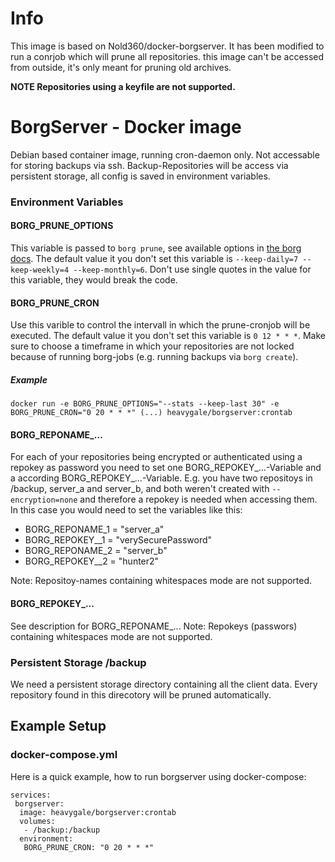 # Info
This image is based on Nold360/docker-borgserver. It has been modified to run a conrjob which will prune all repositories. this image can't be accessed from outside, it's only meant for pruning old archives.

**NOTE Repositories using a keyfile are not supported.**

# BorgServer - Docker image
Debian based container image, running cron-daemon only. Not accessable for storing backups via ssh. Backup-Repositories will be access via persistent storage, all config is saved in environment variables.

### Environment Variables

#### BORG_PRUNE_OPTIONS
This variable is passed to `borg prune`, see available options in [the borg docs](https://borgbackup.readthedocs.io/en/stable/usage/prune.html). The default value it you don't set this variable is `--keep-daily=7 --keep-weekly=4 --keep-monthly=6`. Don't use single quotes in the value for this variable, they would break the code.

#### BORG_PRUNE_CRON
Use this varible to control the intervall in which the prune-cronjob will be executed. The default value it you don't set this variable is `0 12 * * *`. Make sure to choose a timeframe in which your repositories are not locked because of running borg-jobs (e.g. running backups via `borg create`).

##### Example
```
docker run -e BORG_PRUNE_OPTIONS="--stats --keep-last 30" -e BORG_PRUNE_CRON="0 20 * * *" (...) heavygale/borgserver:crontab
```

#### BORG_REPONAME_...
For each of your repositories being encrypted or authenticated using a repokey as password you need to set one  BORG_REPOKEY_...-Variable and a according BORG_REPOKEY_...-Variable.
E.g. you have two repositoys in /backup, server_a and server_b, and both weren't created with `--encryption=none` and therefore a repokey is needed when accessing them. In this case you would need to set the variables like this:
* BORG_REPONAME_1 = "server_a"
* BORG_REPOKEY__1 = "verySecurePassword"
* BORG_REPONAME_2 = "server_b"
* BORG_REPOKEY__2 = "hunter2"

Note: Repositoy-names containing whitespaces mode are not supported.

#### BORG_REPOKEY_...
See description for BORG_REPONAME_...
Note: Repokeys (passwors) containing whitespaces mode are not supported.


### Persistent Storage /backup
We need a persistent storage directory containing all the client data. Every repository found in this direcotory will be pruned automatically.

## Example Setup
### docker-compose.yml
Here is a quick example, how to run borgserver using docker-compose:
```
services:
 borgserver:
  image: heavygale/borgserver:crontab
  volumes:
   - /backup:/backup
  environment:
   BORG_PRUNE_CRON: "0 20 * * *"
```
